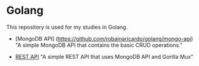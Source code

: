 # Golang
This repository is used for my studies in Golang.

* [MongoDB API] (https://github.com/robainaricardo/golang/mongo-api)	"A simple MongoDB API that contains the basic CRUD operations."

* [REST API](https://github.com/robainaricardo/golang/rest-api)	"A simple REST API that uses MongoDB API and Gorilla Mux"

  